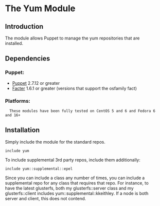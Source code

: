 # The Yum Module

## Introduction
The module allows Puppet to manage the yum repositories that are installed.

## Dependencies
### Puppet:

  * [Puppet](http://docs.puppetlabs.com/puppet/) 2.7.12 or greater
  * [Facter](http://www.puppetlabs.com/puppet/related-projects/facter/) 1.6.1 or
        greater (versions that support the osfamily fact)

### Platforms:

      These modules have been fully tested on CentOS 5 and 6 and Fedora 6 and 16+

## Installation

Simply include the module for the standard repos.

    include yum

To include supplemental 3rd party repos, include them additionally:

    include yum::supplemental::epel

Since you can include a class any number of times, you can include a supplemental repo for any class that requires that repo. For instance, to have the latest glusterfs, both my glusterfs::server class and my glusterfs::client includes yum::supplemental::kkeithley. If a node is both server and client, this does not contend.
